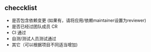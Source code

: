 ## checcklist
* 是否包含依赖变更 (如果有，请将应用/依赖maintainer设置为reviewer)
* 是否已经过团队成员 CR
* CI 通过
* 自测/测试人员测试通过
* 其它（可以根据项目不同适当增加)
